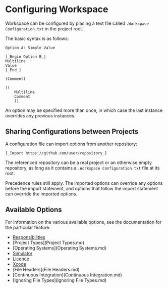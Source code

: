<!--
 Configuring Workspace.md

 This source file is part of the Workspace open source project.
 https://github.com/SDGGiesbrecht/Workspace

 Copyright ©2017 Jeremy David Giesbrecht and the Workspace contributors.

 Soli Deo gloria.

 Licensed under the Apache Licence, Version 2.0.
 See http://www.apache.org/licenses/LICENSE-2.0 for licence information.
 -->

# Configuring Workspace

Workspace can be configured by placing a text file called `.Workspace Configuration.txt` in the project root.

The basic syntax is as follows:

```
Option A: Simple Value

[_Begin Option B_]
Multiline
Value
[_End_]

(Comment)

((
    Multiline
    Comment
    ))
```

An option may be specified more than once, in which case the last instance overrides any previous instances.

## Sharing Configurations between Projects

A configuration file can import options from another repository:

```
[_Import https://github.com/user/repository_]
```

The referenced repository can be a real project or an otherwise empty repository, as long as it contains a `.Workspace Configuration.txt` file at its root.

Precedence rules still apply. The imported options can override any options before the import statement, and options that follow the import statement can override the imported options.

## Available Options

For information on the various available options, see the documentation for the particular feature:

- [Responsibilities](Responsibilities.md)
- [Project Types](Project Types.md)
- [Operating Systems](Operating Systems.md)
- [Simulator](Simulator.md)
- [Licence](Licence.md)
- [Xcode](Xcode.md)
- [File Headers](File Headers.md)
- [Continuous Integration](Continuous Integration.md)
- [Ignoring File Types](Ignoring File Types.md)
